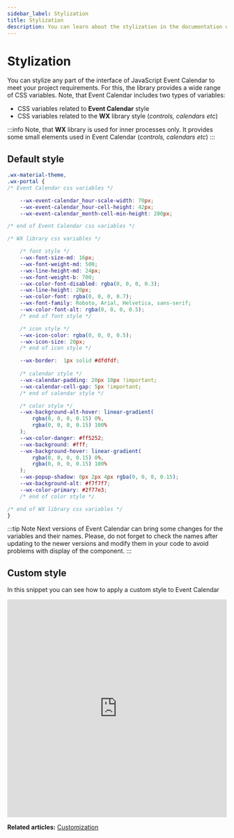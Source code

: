 ```yaml
---
sidebar_label: Stylization
title: Stylization
description: You can learn about the stylization in the documentation of the DHTMLX JavaScript Event Calendar library. Browse developer guides and API reference, try out code examples and live demos, and download a free 30-day evaluation version of DHTMLX Event Calendar.
---
```


# Stylization

You can stylize any part of the interface of JavaScript Event Calendar to meet your project requirements. For this, the library provides a wide range of CSS variables. Note, that Event Calendar includes two types of variables:
- CSS variables related to **Event Calendar** style
- CSS variables related to the **WX** library style (*controls, calendars etc*)

:::info
Note, that **WX** library is used for inner processes only. It provides some small elements used in Event Calendar (*controls, calendars etc*)
:::

## Default style

~~~css
.wx-material-theme,
.wx-portal {
/* Event Calendar css variables */

    --wx-event-calendar_hour-scale-width: 70px;
    --wx-event-calendar_hour-cell-height: 42px;
    --wx-event-calendar_month-cell-min-height: 200px;

/* end of Event Calendar css variables */

/* WX library css variables */

    /* font style */
    --wx-font-size-md: 16px;
    --wx-font-weight-md: 500;
    --wx-line-height-md: 24px;
    --wx-font-weight-b: 700;
    --wx-color-font-disabled: rgba(0, 0, 0, 0.3);
    --wx-line-height: 20px;
    --wx-color-font: rgba(0, 0, 0, 0.7);
    --wx-font-family: Roboto, Arial, Helvetica, sans-serif;
    --wx-color-font-alt: rgba(0, 0, 0, 0.5);
    /* end of font style */

    /* icon style */
    --wx-icon-color: rgba(0, 0, 0, 0.5);
    --wx-icon-size: 20px;
    /* end of icon style */

    --wx-border:  1px solid #dfdfdf;
    
    /* calendar style */
    --wx-calendar-padding: 20px 10px !important;
    --wx-calendar-cell-gap: 5px !important;
    /* end of calendar style */

    /* color style */
    --wx-background-alt-hover: linear-gradient(
        rgba(0, 0, 0, 0.15) 0%,
        rgba(0, 0, 0, 0.15) 100%
    );
    --wx-color-danger: #ff5252;
    --wx-background: #fff;
    --wx-background-hover: linear-gradient(
        rgba(0, 0, 0, 0.15) 0%,
        rgba(0, 0, 0, 0.15) 100%
    );
    --wx-popup-shadow: 0px 2px 4px rgba(0, 0, 0, 0.15);
    --wx-background-alt: #f7f7f7;
    --wx-color-primary: #2f77e3;
    /* end of color style */

/* end of WX library css variables */
}
~~~

:::tip Note
Next versions of Event Calendar can bring some changes for the variables and their names. Please, do not forget to check the names after updating to the newer versions and modify them in your code to avoid problems with display of the component.
:::

## Custom style

In this snippet you can see how to apply a custom style to Event Calendar

<iframe src="https://snippet.dhtmlx.com/w0qhtloa?mode=result" frameborder="0" class="snippet_iframe" width="100%" height="500"></iframe>

**Related articles:** [Customization](../customization/#custom-styles)
